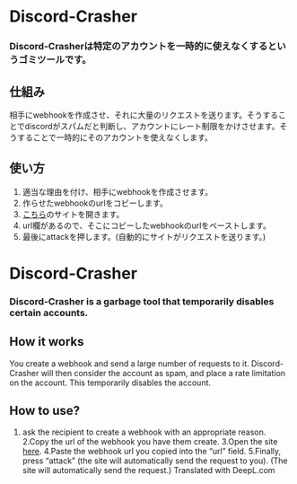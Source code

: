 # Discord-Crasher
### Discord-Crasherは特定のアカウントを一時的に使えなくするというゴミツールです。
## 仕組み
相手にwebhookを作成させ、それに大量のリクエストを送ります。そうすることでdiscordがスパムだと判断し、アカウントにレート制限をかけさせます。そうすることで一時的にそのアカウントを使えなくします。
## 使い方
1. 適当な理由を付け、相手にwebhookを作成させます。
2. 作らせたwebhookのurlをコピーします。
3. [こちら](https://zenon-i.github.io/Discord-Crasher)のサイトを開きます。
4. url欄があるので、そこにコピーしたwebhookのurlをペーストします。
5. 最後にattackを押します。(自動的にサイトがリクエストを送ります。)

# Discord-Crasher
### Discord-Crasher is a garbage tool that temporarily disables certain accounts.
## How it works
You create a webhook and send a large number of requests to it. Discord-Crasher will then consider the account as spam, and place a rate limitation on the account. This temporarily disables the account.
## How to use?
1. ask the recipient to create a webhook with an appropriate reason. 
2.Copy the url of the webhook you have them create. 
3.Open the site [here](https://zenon-i.github.io/Discord-Crasher). 
4.Paste the webhook url you copied into the “url” field.
5.Finally, press “attack” (the site will automatically send the request to you). (The site will automatically send the request.)
Translated with DeepL.com 
